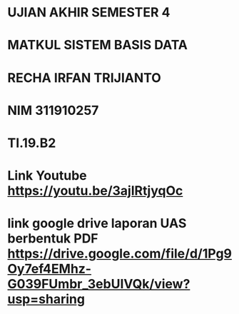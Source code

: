 # UJIAN AKHIR SEMESTER 4 
# MATKUL SISTEM BASIS DATA 
# RECHA IRFAN TRIJIANTO
# NIM 311910257
# TI.19.B2 
# Link Youtube https://youtu.be/3ajlRtjyqOc
# link google drive laporan UAS berbentuk PDF https://drive.google.com/file/d/1Pg9Oy7ef4EMhz-G039FUmbr_3ebUIVQk/view?usp=sharing


